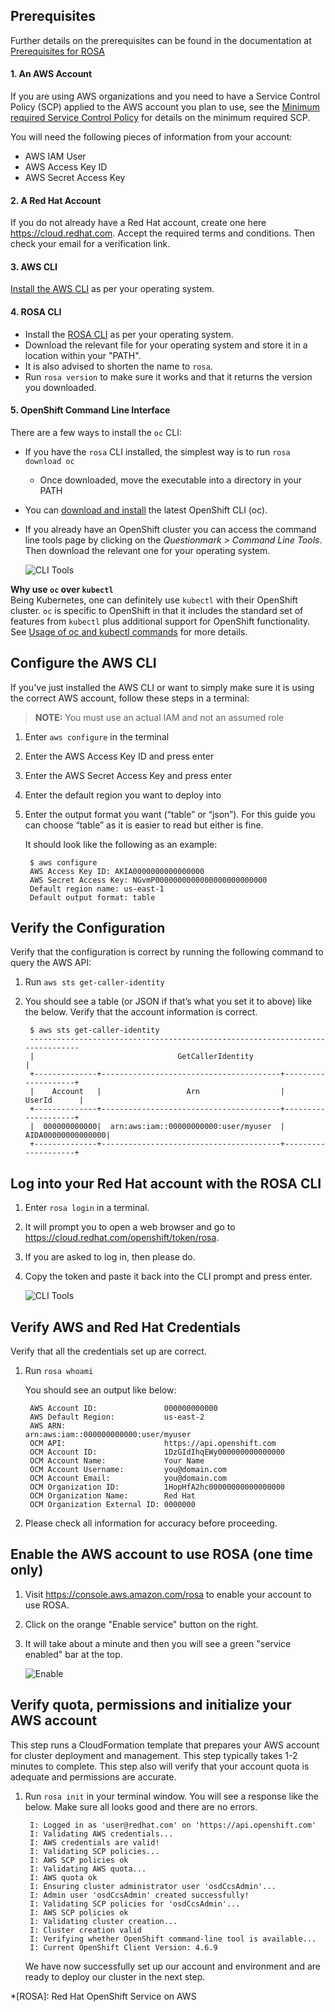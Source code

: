 ## Prerequisites

Further details on the prerequisites can be found in the documentation at [Prerequisites for ROSA](https://docs.openshift.com/rosa/rosa_getting_started/rosa-aws-prereqs.html)

#### 1. An AWS Account
If you are using AWS organizations and you need to have a Service Control Policy (SCP) applied to the AWS account you plan to use, see the [Minimum required Service Control Policy](https://docs.openshift.com/rosa/rosa_getting_started/rosa-aws-prereqs.html#rosa-minimum-spc_prerequisites) for details on the minimum required SCP.

You will need the following pieces of information from your account:

- AWS IAM User
- AWS Access Key ID
- AWS Secret Access Key

#### 2. A Red Hat Account
If you do not already have a Red Hat account, create one here <https://cloud.redhat.com>. Accept the required terms and conditions. Then check your email for a verification link.

#### 3. AWS CLI
[Install the AWS CLI](https://aws.amazon.com/cli/) as per your operating system.

#### 4. ROSA CLI
- Install the [ROSA CLI](https://github.com/openshift/rosa/releases) as per your operating system. 
- Download the relevant file for your operating system and store it in a location within your "PATH". 
- It is also advised to shorten the name to `rosa`.
- Run `rosa version` to make sure it works and that it returns the version you downloaded.

#### 5. OpenShift Command Line Interface
There are a few ways to install the `oc` CLI:

- If you have the `rosa` CLI installed, the simplest way is to run `rosa download oc`
    - Once downloaded, move the executable into a directory in your PATH
- You can [download and install](https://docs.openshift.com/container-platform/4.7/cli_reference/openshift_cli/getting-started-cli.html#installing-openshift-cli) the latest OpenShift CLI (oc).  
- If you already have an OpenShift cluster you can access the command line tools page by clicking on the *Questionmark > Command Line Tools*.  Then download the relevant one for your operating system.

  ![CLI Tools](images/0-cli_tools_page.png)

**Why use `oc` over `kubectl`**<br>
Being Kubernetes, one can definitely use `kubectl` with their OpenShift cluster.  `oc` is specific to OpenShift in that it includes the standard set of features from `kubectl` plus additional support for OpenShift functionality.  See [Usage of oc and kubectl commands](https://docs.openshift.com/dedicated/4/cli_reference/openshift_cli/usage-oc-kubectl.html) for more details.

## Configure the AWS CLI
If you've just installed the AWS CLI or want to simply make sure it is using the correct AWS account, follow these steps in a terminal:

>**NOTE:** You must use an actual IAM and not an assumed role

1. Enter `aws configure` in the terminal
2. Enter the AWS Access Key ID and press enter
3. Enter the AWS Secret Access Key and press enter
4. Enter the default region you want to deploy into
5. Enter the output format you want (“table” or “json”).  For this guide you can choose “table” as it is easier to read but either is fine.

    It should look like the following as an example:

    
        $ aws configure
        AWS Access Key ID: AKIA0000000000000000 
        AWS Secret Access Key: NGvmP0000000000000000000000000
        Default region name: us-east-1
        Default output format: table 


## Verify the Configuration
Verify that the configuration is correct by running the following command to query the AWS API:

1. Run `aws sts get-caller-identity`
2. You should see a table (or JSON if that’s what you set it to above) like the below.  Verify that the account information is correct.

        $ aws sts get-caller-identity
        ------------------------------------------------------------------------------
        |                                GetCallerIdentity                           |
        +--------------+----------------------------------------+--------------------+
        |    Account   |                   Arn                  |        UserId      |
        +--------------+----------------------------------------+--------------------+
        |  000000000000|  arn:aws:iam::00000000000:user/myuser  |  AIDA00000000000000|
        +--------------+----------------------------------------+--------------------+

## Log into your Red Hat account with the ROSA CLI
1. Enter `rosa login` in a terminal.
2. It will prompt you to open a web browser and go to <https://cloud.redhat.com/openshift/token/rosa>.
3. If you are asked to log in, then please do.
4. Copy the token and paste it back into the CLI prompt and press enter.

    ![CLI Tools](images/1-token.png)

## Verify AWS and Red Hat Credentials
Verify that all the credentials set up are correct. 

1. Run `rosa whoami`

    You should see an output like below:

        AWS Account ID:               000000000000
        AWS Default Region:           us-east-2
        AWS ARN:                      arn:aws:iam::000000000000:user/myuser
        OCM API:                      https://api.openshift.com
        OCM Account ID:               1DzGIdIhqEWy000000000000000
        OCM Account Name:             Your Name
        OCM Account Username:         you@domain.com
        OCM Account Email:            you@domain.com
        OCM Organization ID:          1HopHfA2hc00000000000000000
        OCM Organization Name:        Red Hat
        OCM Organization External ID: 0000000

2. Please check all information for accuracy before proceeding.


## Enable the AWS account to use ROSA (one time only)
1. Visit <https://console.aws.amazon.com/rosa> to enable your account to use ROSA.
1. Click on the orange "Enable service" button on the right.
1. It will take about a minute and then you will see a green "service enabled" bar at the top.

    ![Enable](images/1-enabled.png)

## Verify quota, permissions and initialize your AWS account
This step runs a CloudFormation template that prepares your AWS account for cluster deployment and management. This step typically takes 1-2 minutes to complete. This step also will verify that your account quota is adequate and permissions are accurate.

1. Run `rosa init` in your terminal window.  You will see a response like the below.  Make sure all looks good and there are no errors.

        I: Logged in as 'user@redhat.com' on 'https://api.openshift.com'
        I: Validating AWS credentials...
        I: AWS credentials are valid!
        I: Validating SCP policies...
        I: AWS SCP policies ok
        I: Validating AWS quota...
        I: AWS quota ok
        I: Ensuring cluster administrator user 'osdCcsAdmin'...
        I: Admin user 'osdCcsAdmin' created successfully!
        I: Validating SCP policies for 'osdCcsAdmin'...
        I: AWS SCP policies ok
        I: Validating cluster creation...
        I: Cluster creation valid
        I: Verifying whether OpenShift command-line tool is available...
        I: Current OpenShift Client Version: 4.6.9

    We have now successfully set up our account and environment and are ready to deploy our cluster in the next step.

*[ROSA]: Red Hat OpenShift Service on AWS
